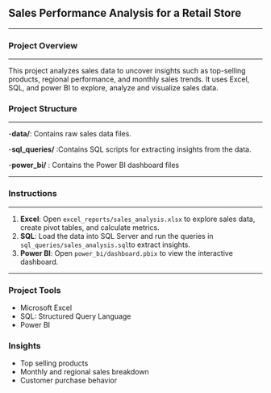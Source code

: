 ## Sales Performance Analysis for a Retail Store
---

### Project Overview
---

This project analyzes sales data to uncover insights such as top-selling products, regional performance, and monthly sales trends. It uses Excel, SQL, and power BI to explore,
analyze and visualize sales data.

### Project Structure
---
-**data/**: Contains raw sales data files.

-**sql_queries/** :Contains SQL scripts for extracting insights from the data.

-**power_bi/** : Contains the Power BI dashboard files

---
### Instructions
---
1. **Excel**: Open `excel_reports/sales_analysis.xlsx` to explore sales data, create pivot tables, and calculate metrics.
2. **SQL**: Load the data into SQL Server and run the queries in `sql_queries/sales_analysis.sql`to extract insights.
3. **Power BI**: Open `power_bi/dashboard.pbix` to view the interactive dashboard.
   
---

### Project Tools
- Microsoft Excel
- SQL: Structured Query Language
- Power BI

### Insights
- Top selling products
- Monthly and regional sales breakdown
- Customer purchase behavior



